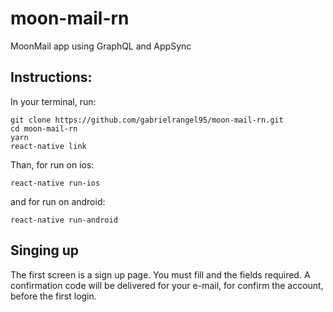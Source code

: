 # moon-mail-rn
MoonMail app using GraphQL and AppSync

## Instructions:
In your terminal, run: 
```
git clone https://github.com/gabrielrangel95/moon-mail-rn.git
cd moon-mail-rn
yarn
react-native link
```

Than, for run on ios:
```
react-native run-ios
```

and for run on android:
```
react-native run-android
```


## Singing up
The first screen is a sign up page. You must fill and the fields required.
A confirmation code will be delivered for your e-mail, for confirm the account, before the first login.

